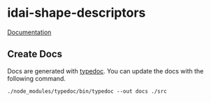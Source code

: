 # idai-shape-descriptors
[Documentation](https://dainst.github.io/idai-shape-descriptors/)

## Create Docs
Docs are generated with [typedoc](https://typedoc.org/). You can update the docs with the following command.
```
./node_modules/typedoc/bin/typedoc --out docs ./src
```
